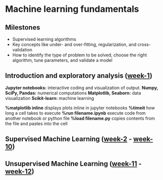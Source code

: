 # Machine learning fundamentals

## Milestones 
- Supervised learning algorithms
- Key concepts like under- and over-fitting, regularization, and cross-validation
- How to identify the type of problem to be solved, choose the right algorithm, tune parameters, and validate a model

## Introduction and exploratory analysis ([week-1]())
<b>Jupyter notebooks:</b> interactive coding and visualization of output.
<b>Numpy, SciPy, Pandas:</b> numerical computations
<b>Matplotlib, Seaborn:</b> data visualization
<b>Scikit-learn:</b> machine learning

<b>%matplotlib inline</b> displays plots inline in jupyter notebooks
<b>%timeit</b> how long a cell takes to execute
<b>%run filename.ipynb</b> execute code from another notebook or python file
<b>%load filename.py</b> copies contents from the file and pastes into the cell



##  Supervised Machine Learning ([week-2]() - [week-10]())

## Unsupervised Machine Learning ([week-11]() - [week-12]())